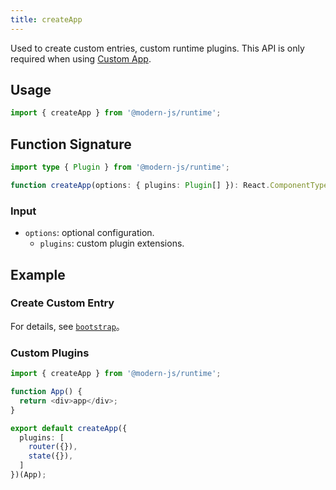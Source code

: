 ```yaml
---
title: createApp
---
```


Used to create custom entries, custom runtime plugins. This API is only required when using [Custom App](/docs/guides/concept/entries#自定义-app).

## Usage

```ts
import { createApp } from '@modern-js/runtime';
```

## Function Signature

```ts
import type { Plugin } from '@modern-js/runtime';

function createApp(options: { plugins: Plugin[] }): React.ComponentType<any>;
```

### Input

- `options`: optional configuration.
  - `plugins`: custom plugin extensions.

## Example

### Create Custom Entry

For details, see [`bootstrap`](./bootstrap.md)。

### Custom Plugins

```ts
import { createApp } from '@modern-js/runtime';

function App() {
  return <div>app</div>;
}

export default createApp({
  plugins: [
    router({}),
    state({}),
  ]
})(App);
```
